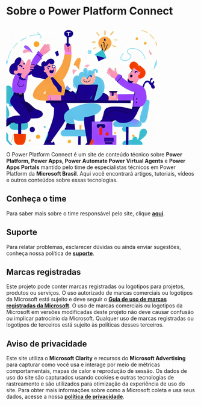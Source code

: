 # Sobre o Power Platform Connect

!["Sobre o site"](/assets/imgs/about-400.png "Sobre o site")

O Power Platform Connect é um site de conteúdo técnico sobre **Power Platform, Power Apps, Power Automate Power Virtual Agents** e **Power Apps Portals** mantido pelo time de especialistas técnicos em Power Platform da **Microsoft Brasil**. Aqui você encontrará artigos, tutoriais, vídeos e outros conteúdos sobre essas tecnologias.

## Conheça o time

Para saber mais sobre o time responsável pelo site, clique **[aqui](../team/)**.

## Suporte

Para relatar problemas, esclarecer dúvidas ou ainda enviar sugestões, conheça nossa política de **[suporte](../policies/support/)**.

## Marcas registradas

Este projeto pode conter marcas registradas ou logotipos para projetos, produtos ou serviços. O uso autorizado de marcas comerciais ou logotipos da Microsoft está sujeito e deve seguir o
**[Guia de uso de marcas registradas da Microsoft](https://www.microsoft.com/en-us/legal/intellectualproperty/trademarks/usage/general)**.
O uso de marcas comerciais ou logotipos da Microsoft em versões modificadas deste projeto não deve causar confusão ou implicar patrocínio da Microsoft.
Qualquer uso de marcas registradas ou logotipos de terceiros está sujeito às políticas desses terceiros.

## Aviso de privacidade

Este site utiliza o **Microsoft Clarity** e recursos do **Microsoft Advertising** para capturar como você usa e interage por meio de métricas comportamentais, mapas de calor e reprodução de sessão. Os dados de uso do site são capturados usando cookies e outras tecnologias de rastreamento e são utilizados para otimização da experiência de uso do site. Para obter mais informações sobre como a Microsoft coleta e usa seus dados, acesse a nossa **[política de privacidade](https://privacy.microsoft.com/privacystatement)**.
